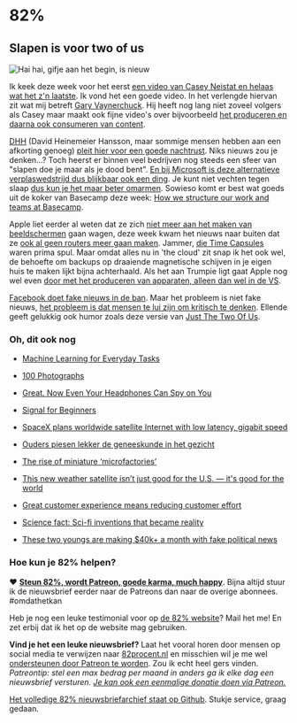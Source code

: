 # 82%

## Slapen is voor two of us
 
![Hai hai, gifje aan het begin, is nieuw](https://media.giphy.com/media/IhLq8fGZw2SEE/giphy.gif)
 
Ik keek deze week voor het eerst [een video van Casey Neistat en helaas wat het z'n laatste](https://m.youtube.com/watch?v=l-yrXB95qDo). Ik vond het een goede video. In het verlengde hiervan zit wat mij betreft [Gary Vaynerchuck](https://en.wikipedia.org/wiki/Gary_Vaynerchuk). Hij heeft nog lang niet zoveel volgers als Casey maar maakt ook fijne video's over bijvoorbeeld [het produceren en daarna ook consumeren van content](https://youtu.be/o28RFmxyq2Q).

[DHH](https://twitter.com/dhh) (David Heinemeier Hansson, maar sommige mensen hebben aan een afkorting genoeg) [pleit hier voor een goede nachtrust](https://m.signalvnoise.com/microsoft-reboots-war-on-sleep-a90da0396fb5). Niks nieuws zou je denken…? Toch heerst er binnen veel bedrijven nog steeds een sfeer van "slapen doe je maar als je dood bent". [En bij Microsoft is deze alternatieve verplaswedstrijd dus blijkbaar ook een ding](https://www.youtube.com/watch?v=Yjs2uiKPo2c). Je kunt niet vechten tegen slaap [dus kun je het maar beter omarmen](http://www.mirrordaily.com/sleep-is-not-overrated/27965/). Sowieso komt er best wat goeds uit de koker van Basecamp deze week: [How we structure our work and teams at Basecamp](https://m.signalvnoise.com/how-we-set-up-our-work-cbce3d3d9cae#.2q1n8nl63).

Apple liet eerder al weten dat ze zich [niet meer aan het maken van beeldschermen](https://9to5mac.com/2016/10/28/apple-standalone-displays/) gaan wagen, deze week kwam het nieuws naar buiten dat ze [ook al geen routers meer gaan maken](https://www.bloomberg.com/news/articles/2016-11-21/apple-said-to-abandon-development-of-wireless-routers-ivs0ssec). Jammer, [die Time Capsules](http://www.apple.com/nl/airport-time-capsule/) waren prima spul. Maar omdat alles nu in 'the cloud' zit snap ik het ook wel, de behoefte om backups op draaiende magnetische schijven in je eigen huis te maken lijkt bijna achterhaald. Als het aan Trumpie ligt gaat Apple nog wel even [door met het produceren van apparaten, alleen dan wel in de VS](http://www.onemorething.nl/2016/11/donald-trump-wil-apple-fabrieken-in-de-vs/).

[Facebook doet fake nieuws in de ban](https://techcrunch.com/2016/11/15/google-and-facebook-ban-fake-news-sites-from-their-advertising-networks/). Maar het probleem is niet fake nieuws, [het probleem is dat mensen te lui zijn om kritisch te denken](http://randsinrepose.com/archives/the-likeability-feedback-loop/). Ellende geeft gelukkig ook humor zoals deze versie van [Just The Two Of Us](https://twitter.com/RaheemKassam/status/801857986004221956).

### Oh, dit ook nog

- [Machine Learning for Everyday Tasks](http://blog.mailgun.com/machine-learning-for-everyday-tasks/)

- [100 Photographs](http://100photos.time.com/)

- [Great. Now Even Your Headphones Can Spy on You](https://www.wired.com/2016/11/great-now-even-headphones-can-spy/)

- [Signal for Beginners](https://medium.com/@mshelton/signal-for-beginners-c6b44f76a1f0#.6x4n35dba)

- [SpaceX plans worldwide satellite Internet with low latency, gigabit speed](http://arstechnica.com/information-technology/2016/11/spacex-plans-worldwide-satellite-internet-with-low-latency-gigabit-speed/)

- [Ouders piesen lekker de geneeskunde in het gezicht](https://www.nrc.nl/nieuws/2016/11/18/ouders-piesen-lekker-de-geneeskunde-in-het-gezicht-5348239-a1532535)

- [The rise of miniature ‘microfactories’](http://www.bbc.com/future/story/20161117-the-rise-of-miniature-microfactories)

- [This new weather satellite isn&#8217;t just good for the U.S. — it's good for the world](https://www.washingtonpost.com/news/capital-weather-gang/wp/2016/11/19/u-s-launches-next-generation-weather-satellite-that-will-revolutionize-forecasting/)

- [Great customer experience means reducing customer effort](http://gerrymcgovern.com/new-thinking/great-customer-experience-means-reducing-customer-effort)

- [Science fact: Sci-fi inventions that became reality](http://www.bbc.com/news/health-38026393)

- [These two youngs are making $40k+ a month with fake political news](https://news.ycombinator.com/item?id=13009044)

### Hoe kun je 82% helpen?

❤️ [**Steun 82%, wordt Patreon, goede karma, much happy**](https://www.patreon.com/reinier). Bijna altijd stuur ik de nieuwsbrief eerder naar de Patreons dan naar de overige abonnees. #omdathetkan

Heb je nog een leuke testimonial voor op [de 82% website](http://82procent.nl)? Mail het me! En zet erbij dat ik het op de website mag gebruiken.

**Vind je het een leuke nieuwsbrief?** Laat het vooral horen door mensen op social media te verwijzen naar [82procent.nl](http://82procent.nl) en misschien wil je me wel [ondersteunen door Patreon te worden](https://www.patreon.com/reinier). Zou ik echt heel gers vinden. _Patreontip: stel een max bedrag per maand in anders ga ik elke dag een nieuwsbrief versturen. [Je kan ook een eenmalige donatie doen via Patreon.](https://github.com/reinier/82procent-nieuwsbrieven/blob/master/enquetes/enquete-1.md)_

[Het volledige 82% nieuwsbriefarchief staat op Github](http://github.com/reinier/82procent-nieuwsbrieven). Stukje service, graag gedaan.

